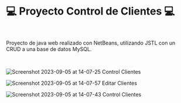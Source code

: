 # 💻 Proyecto Control de Clientes 💻

<br>

Proyecto de java web realizado con NetBeans, utilizando JSTL con un CRUD a una base de datos MySQL. 

<br>

![Screenshot 2023-09-05 at 14-07-25 Control Clientes](https://github.com/Marl8/Control_Clientes/assets/116129705/e014f53a-19ae-47a0-b5d0-506397c21d18)

![Screenshot 2023-09-05 at 14-07-57 Editar Clientes](https://github.com/Marl8/Control_Clientes/assets/116129705/f8ffc35d-ac6a-46b8-89f0-d37dd6157077)

![Screenshot 2023-09-05 at 14-07-43 Control Clientes](https://github.com/Marl8/Control_Clientes/assets/116129705/1581b005-cb31-4e94-b335-869c5550a597)
